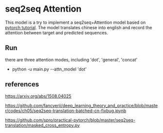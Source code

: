# seq2seq Attention

This model is a try to implement a seq2seq+Attention model based on [pytorch tutorial](https://pytorch.org/tutorials/intermediate/seq2seq_translation_tutorial.html). The model translates chinese into english and record the attention between target and predicted sequences.

## Run
there are three attention modes, including 'dot', 'general', 'concat'
- python -u main.py --attn_model 'dot'

## references

https://arxiv.org/abs/1508.04025

https://github.com/fancyerii/deep_learning_theory_and_practice/blob/master/codes/ch05/seq2seq-translation-batched-cn-fixbug.ipynb

https://github.com/spro/practical-pytorch/blob/master/seq2seq-translation/masked_cross_entropy.py
